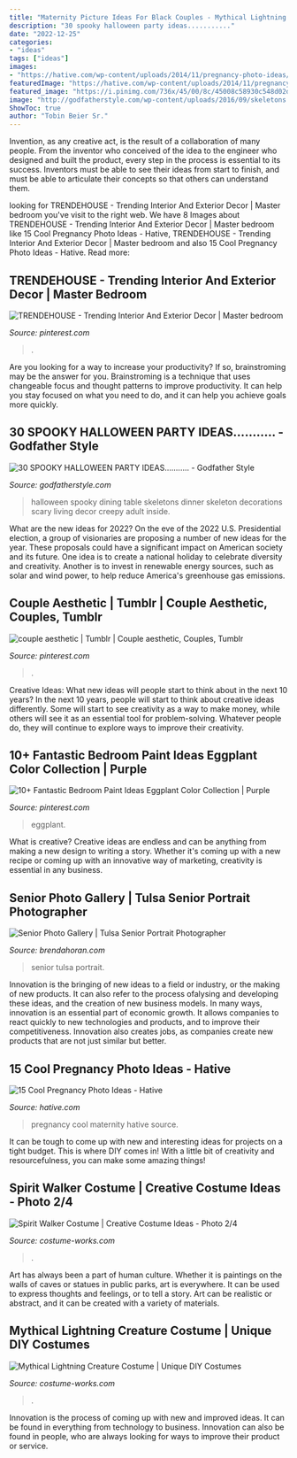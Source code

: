 ```yaml
---
title: "Maternity Picture Ideas For Black Couples - Mythical Lightning Creature Costume"
description: "30 spooky halloween party ideas..........."
date: "2022-12-25"
categories:
- "ideas"
tags: ["ideas"]
images:
- "https://hative.com/wp-content/uploads/2014/11/pregnancy-photo-ideas/11-cool-pregnancy-photo-ideas.jpg"
featuredImage: "https://hative.com/wp-content/uploads/2014/11/pregnancy-photo-ideas/11-cool-pregnancy-photo-ideas.jpg"
featured_image: "https://i.pinimg.com/736x/45/00/8c/45008c58930c548d02d53bae03c5cb9a.jpg"
image: "http://godfatherstyle.com/wp-content/uploads/2016/09/skeletons.jpg"
ShowToc: true
author: "Tobin Beier Sr."
---
```



Invention, as any creative act, is the result of a collaboration of many people. From the inventor who conceived of the idea to the engineer who designed and built the product, every step in the process is essential to its success. Inventors must be able to see their ideas from start to finish, and must be able to articulate their concepts so that others can understand them.

	

		
looking for TRENDEHOUSE - Trending Interior And Exterior Decor | Master bedroom you've visit to the right web. We have 8 Images about TRENDEHOUSE - Trending Interior And Exterior Decor | Master bedroom like 15 Cool Pregnancy Photo Ideas - Hative, TRENDEHOUSE - Trending Interior And Exterior Decor | Master bedroom and also 15 Cool Pregnancy Photo Ideas - Hative. Read more:
		
    
## TRENDEHOUSE - Trending Interior And Exterior Decor | Master Bedroom

<img loading=lazy src="https://i.pinimg.com/736x/02/c0/83/02c083524d6954b27495e19ecb598a77.jpg" onerror="this.onerror=null;this.src='https://tse3.mm.bing.net/th?id=OIP.bFYeSbDO3AhkxTe5dkbbhgHaL0&amp;pid=15.1';" alt="TRENDEHOUSE - Trending Interior And Exterior Decor | Master bedroom">

_Source: pinterest.com_

>. 

	

Are you looking for a way to increase your productivity? If so, brainstroming may be the answer for you. Brainstroming is a technique that uses changeable focus and thought patterns to improve productivity. It can help you stay focused on what you need to do, and it can help you achieve goals more quickly.

    
## 30 SPOOKY HALLOWEEN PARTY IDEAS........... - Godfather Style

<img loading=lazy src="http://godfatherstyle.com/wp-content/uploads/2016/09/skeletons.jpg" onerror="this.onerror=null;this.src='https://tse2.mm.bing.net/th?id=OIP.Svc0G8WdRN51Epp6ILBHxwHaEz&amp;pid=15.1';" alt="30 SPOOKY HALLOWEEN PARTY IDEAS........... - Godfather Style">

_Source: godfatherstyle.com_

>halloween spooky dining table skeletons dinner skeleton decorations scary living decor creepy adult inside. 

	

What are the new ideas for 2022?
On the eve of the 2022 U.S. Presidential election, a group of visionaries are proposing a number of new ideas for the year. These proposals could have a significant impact on American society and its future. One idea is to create a national holiday to celebrate diversity and creativity. Another is to invest in renewable energy sources, such as solar and wind power, to help reduce America's greenhouse gas emissions.

    
## Couple Aesthetic | Tumblr | Couple Aesthetic, Couples, Tumblr

<img loading=lazy src="https://i.pinimg.com/736x/35/5d/c5/355dc5b8bc84ad3c02c16cf35eed6f8e.jpg" onerror="this.onerror=null;this.src='https://tse3.mm.bing.net/th?id=OIP.DlarPYly_EcUZZ9Vi_sYWgHaJ3&amp;pid=15.1';" alt="couple aesthetic | Tumblr | Couple aesthetic, Couples, Tumblr">

_Source: pinterest.com_

>. 

	

Creative Ideas: What new ideas will people start to think about in the next 10 years?
In the next 10 years, people will start to think about creative ideas differently. Some will start to see creativity as a way to make money, while others will see it as an essential tool for problem-solving. Whatever people do, they will continue to explore ways to improve their creativity.

    
## 10+ Fantastic Bedroom Paint Ideas Eggplant Color Collection | Purple

<img loading=lazy src="https://i.pinimg.com/736x/45/00/8c/45008c58930c548d02d53bae03c5cb9a.jpg" onerror="this.onerror=null;this.src='https://tse2.mm.bing.net/th?id=OIP.Z9WwhY_oCZuKCX_P-wEm4gHaJ3&amp;pid=15.1';" alt="10+ Fantastic Bedroom Paint Ideas Eggplant Color Collection | Purple">

_Source: pinterest.com_

>eggplant. 

	

What is creative?
Creative ideas are endless and can be anything from making a new design to writing a story. Whether it's coming up with a new recipe or coming up with an innovative way of marketing, creativity is essential in any business.

    
## Senior Photo Gallery | Tulsa Senior Portrait Photographer

<img loading=lazy src="http://www.brendahoran.com/wp-content/gallery/high-school-seniors/IMG_0569.JPG" onerror="this.onerror=null;this.src='https://tse2.mm.bing.net/th?id=OIP.zt7lBctTDhMCW9G8chYc7QHaFS&amp;pid=15.1';" alt="Senior Photo Gallery | Tulsa Senior Portrait Photographer">

_Source: brendahoran.com_

>senior tulsa portrait. 

	

Innovation is the bringing of new ideas to a field or industry, or the making of new products. It can also refer to the process ofalysing and developing these ideas, and the creation of new business models. In many ways, innovation is an essential part of economic growth. It allows companies to react quickly to new technologies and products, and to improve their competitiveness. Innovation also creates jobs, as companies create new products that are not just similar but better.

    
## 15 Cool Pregnancy Photo Ideas - Hative

<img loading=lazy src="https://hative.com/wp-content/uploads/2014/11/pregnancy-photo-ideas/11-cool-pregnancy-photo-ideas.jpg" onerror="this.onerror=null;this.src='https://tse2.mm.bing.net/th?id=OIP.PH-nrj7pYGLcAD8ionDNTAHaLK&amp;pid=15.1';" alt="15 Cool Pregnancy Photo Ideas - Hative">

_Source: hative.com_

>pregnancy cool maternity hative source. 

	

It can be tough to come up with new and interesting ideas for projects on a tight budget. This is where DIY comes in! With a little bit of creativity and resourcefulness, you can make some amazing things!

    
## Spirit Walker Costume | Creative Costume Ideas - Photo 2/4

<img loading=lazy src="https://photos.costume-works.com/full/spirit_walker9.jpg" onerror="this.onerror=null;this.src='https://tse2.mm.bing.net/th?id=OIP.A6hzc-GjOqut-a4jQlWnXQHaJ3&amp;pid=15.1';" alt="Spirit Walker Costume | Creative Costume Ideas - Photo 2/4">

_Source: costume-works.com_

>. 

	

Art has always been a part of human culture. Whether it is paintings on the walls of caves or statues in public parks, art is everywhere. It can be used to express thoughts and feelings, or to tell a story. Art can be realistic or abstract, and it can be created with a variety of materials.

    
## Mythical Lightning Creature Costume | Unique DIY Costumes

<img loading=lazy src="https://photos.costume-works.com/full/mythical_lightning_creature.jpg" onerror="this.onerror=null;this.src='https://tse1.mm.bing.net/th?id=OIP.uavmVF6c3BXuInnyu-rTUQHaJ3&amp;pid=15.1';" alt="Mythical Lightning Creature Costume | Unique DIY Costumes">

_Source: costume-works.com_

>. 

	

Innovation is the process of coming up with new and improved ideas. It can be found in everything from technology to business. Innovation can also be found in people, who are always looking for ways to improve their product or service.


